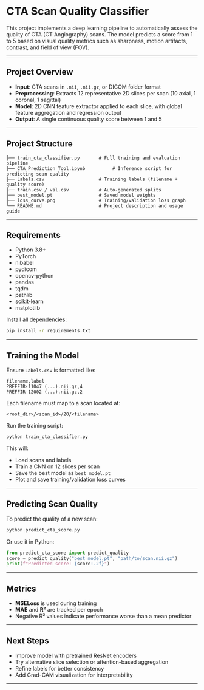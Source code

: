 # CTA Scan Quality Classifier

This project implements a deep learning pipeline to automatically assess the quality of CTA (CT Angiography) scans. The model predicts a score from 1 to 5 based on visual quality metrics such as sharpness, motion artifacts, contrast, and field of view (FOV).

---

## Project Overview

* **Input**: CTA scans in `.nii`, `.nii.gz`, or DICOM folder format
* **Preprocessing**: Extracts 12 representative 2D slices per scan (10 axial, 1 coronal, 1 sagittal)
* **Model**: 2D CNN feature extractor applied to each slice, with global feature aggregation and regression output
* **Output**: A single continuous quality score between 1 and 5

---

## Project Structure

```
├── train_cta_classifier.py       # Full training and evaluation pipeline
├── CTA Prediction Tool.ipynb          # Inference script for predicting scan quality
├── Labels.csv                    # Training labels (filename + quality score)
├── train.csv / val.csv           # Auto-generated splits
├── best_model.pt                 # Saved model weights
├── loss_curve.png                # Training/validation loss graph
└── README.md                     # Project description and usage guide
```

---

## Requirements

* Python 3.8+
* PyTorch
* nibabel
* pydicom
* opencv-python
* pandas
* tqdm
* pathlib
* scikit-learn
* matplotlib

Install all dependencies:

```bash
pip install -r requirements.txt
```

---

## Training the Model

Ensure `Labels.csv` is formatted like:

```
filename,label
PREFFIR-11047 (...).nii.gz,4
PREFFIR-12002 (...).nii.gz,2
```

Each filename must map to a scan located at:

```
<root_dir>/<scan_id>/20/<filename>
```

Run the training script:

```bash
python train_cta_classifier.py
```

This will:

* Load scans and labels
* Train a CNN on 12 slices per scan
* Save the best model as `best_model.pt`
* Plot and save training/validation loss curves

---

## Predicting Scan Quality

To predict the quality of a new scan:

```bash
python predict_cta_score.py
```

Or use it in Python:

```python
from predict_cta_score import predict_quality
score = predict_quality("best_model.pt", "path/to/scan.nii.gz")
print(f"Predicted score: {score:.2f}")
```

---

## Metrics

* **MSELoss** is used during training
* **MAE** and **R²** are tracked per epoch
* Negative R² values indicate performance worse than a mean predictor

---

## Next Steps

* Improve model with pretrained ResNet encoders
* Try alternative slice selection or attention-based aggregation
* Refine labels for better consistency
* Add Grad-CAM visualization for interpretability

---
